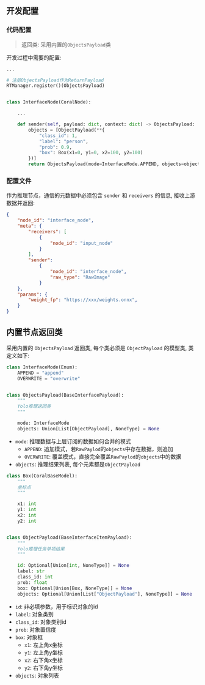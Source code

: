 
## 开发配置

### 代码配置
> 返回类: 采用内置的`ObjectsPayload`类

开发过程中需要的配置:

```python
...

# 注册ObjectsPayload作为ReturnPayload
RTManager.register()(ObjectsPayload)


class InterfaceNode(CoralNode):

    ...

    def sender(self, payload: dict, context: dict) -> ObjectsPayload:
        objects = [ObjectPayload(**{
            "class_id": 1,
            "label": "person",
            "prob": 0.9,
            "box": Box(x1=0, y1=0, x2=100, y2=100)
        })]
        return ObjectsPayload(mode=InterfaceMode.APPEND, objects=objects)
```



### 配置文件

作为推理节点，通信的元数据中必须包含 `sender` 和 `receivers` 的信息, 接收上游数据并返回: 
```json
{
    "node_id": "interface_node",
    "meta": {
        "receivers": [
            {
                "node_id": "input_node"
            }
        ],
        "sender": 
            {
                "node_id": "interface_node",
                "raw_type": "RawImage"
            }
    },
    "params": {
        "weight_fp": "https://xxx/weights.onnx",
    }
}

```

## 内置节点返回类

采用内置的 `ObjectsPayload` 返回类, 每个类必须是 `ObjectPayload` 的模型类, 类定义如下:

```python
class InterfaceMode(Enum):
    APPEND = "append"
    OVERWRITE = "overwrite"


class ObjectsPayload(BaseInterfacePayload):
    """
    Yolo推理返回类
    """

    mode: InterfaceMode
    objects: Union[List[ObjectPayload], NoneType] = None
```

- `mode`: 推理数据与上层订阅的数据如何合并的模式
    - `APPEND`: 追加模式，若`RawPaylod`的`objects`中存在数据，则追加
    - `OVERWRITE`: 覆盖模式，直接完全覆盖`RawPaylod`的`objects`中的数据
- `objects`: 推理结果列表, 每个元素都是`ObjectPayload`


```python
class Box(CoralBaseModel):
    """
    坐标点
    """

    x1: int
    y1: int
    x2: int
    y2: int


class ObjectPayload(BaseInterfaceItemPayload):
    """
    Yolo推理任务单项结果
    """

    id: Optional[Union[int, NoneType]] = None
    label: str
    class_id: int
    prob: float
    box: Optional[Union[Box, NoneType]] = None
    objects: Optional[Union[List["ObjectPayload"], NoneType]] = None
```

- `id`: 非必填参数，用于标识对象的id
- `label`: 对象类别
- `class_id`: 对象类别id
- `prob`: 对象置信度
- `box`: 对象框
    - `x1`: 左上角x坐标
    - `y1`: 左上角y坐标
    - `x2`: 右下角x坐标
    - `y2`: 右下角y坐标
- `objects`: 对象列表
